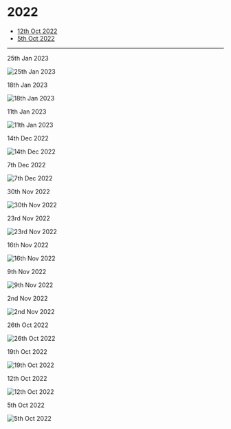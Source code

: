 # 2022

<!-- - [21st Dec 2022]() -->
<!-- - [14th Dec 2022]() -->
<!-- - [7th Dec 2022]() -->
<!-- - [30th Nov 2022]() -->
<!-- - [9th Nov 2022]() -->
<!-- - [16th Nov 2022]() -->
<!-- - [9th Nov 2022]() -->
<!-- - [2nd Nov 2022]() -->
<!-- - [26th Oct 2022]() -->
<!-- - [19th Oct 2022]() -->

- [12th Oct 2022](2022_10_12.md)
- [5th Oct 2022](2022_10_05.md)

---

25th Jan 2023

![25th Jan 2023](2023_01_25.jpg "25th Jan 2023")

18th Jan 2023

![18th Jan 2023](2023_01_18.jpg "18th Jan 2023")

11th Jan 2023

![11th Jan 2023](2023_01_11.jpg "11th Jan 2023")

14th Dec 2022

![14th Dec 2022](2022_12_14.jpg "14th Dec 2022")

7th Dec 2022

![7th Dec 2022](2022_12_07.jpg "7th Dec 2022")

30th Nov 2022

![30th Nov 2022](2022_11_30.jpg "30th Nov 2022")

23rd Nov 2022

![23rd Nov 2022](2022_11_23.jpg "23rd Nov 2022")

16th Nov 2022

![16th Nov 2022](2022_11_16.jpg "16th Nov 2022")

9th Nov 2022

![9th Nov 2022](2022_11_09.jpg "9th Nov 2022")

2nd Nov 2022

![2nd Nov 2022](2022_11_02.jpg "2nd Nov 2022")

26th Oct 2022

![26th Oct 2022](2022_10_26.jpeg "26th Oct 2022")

19th Oct 2022

![19th Oct 2022](2022_10_19.jpeg "19th Oct 2022")

12th Oct 2022

![12th Oct 2022](2022_10_12.jpeg "12th Oct 2022")

5th Oct 2022

![5th Oct 2022](2022_10_05.jpeg "5th Oct 2022")
